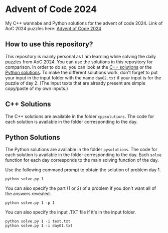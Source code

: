 # Advent of Code 2024
My C++ wannabe and Python solutions for the advent of code 2024. 
Link of AoC 2024 puzzles here: [Advent of Code 2024](https://adventofcode.com/2024/)

## How to use this repository? 
This repository is mainly personal as I am learning while solving the daily puzzles from AoC 2024. You can use the solutions in this repository for comparison. 
In order to do so, you can look at the [C++ solutions](#c-solutions) or the [Python solutions](#python-solutions). 
To make the different solutions work, don't forget to put your input in the input folder with the name `day02.txt` if your input is for the puzzle of day 2. (The input texts that are already present are simple copy/paste of my own inputs.)

## C++ Solutions 
The C++ solutions are available in the folder `cppsolutions`. The code for each solution is available in the folder corresponding to the day. 

## Python Solutions 
The Python solutions are available in the folder `pysolutions`. The code for each solution is available in the folder corresponding to the day. Each `solve` function for each day corresponds to 
the main solving function of the day. 

Use the following command prompt to obtain the solution of problem day 1. 
```
python solve.py 1 
``` 
You can also specify the part (1 or 2) of a problem if you don't want all of the answers revealed. 
```
python solve.py 1 -p 1
``` 
You can also specify the input .TXT file if it's in the input folder. 
```
python solve.py 1 -i text.txt
python solve.py 1 -i day01.txt
``` 
